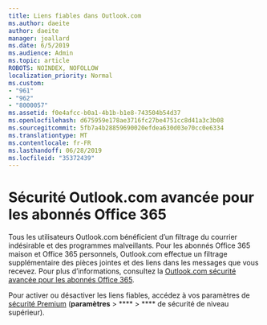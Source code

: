 ```yaml
---
title: Liens fiables dans Outlook.com
ms.author: daeite
author: daeite
manager: joallard
ms.date: 6/5/2019
ms.audience: Admin
ms.topic: article
ROBOTS: NOINDEX, NOFOLLOW
localization_priority: Normal
ms.custom:
- "961"
- "962"
- "8000057"
ms.assetid: f0e4afcc-b0a1-4b1b-b1e8-743504b54d37
ms.openlocfilehash: d675959e178ae3716fc27be4751cc8d41a3c3b08
ms.sourcegitcommit: 5fb7a4b28859690020efdea630d03e70cc0e6334
ms.translationtype: MT
ms.contentlocale: fr-FR
ms.lasthandoff: 06/28/2019
ms.locfileid: "35372439"
---
```

# <a name="advanced-outlookcom-security-for-office-365-subscribers"></a>Sécurité Outlook.com avancée pour les abonnés Office 365

Tous les utilisateurs Outlook.com bénéficient d’un filtrage du courrier indésirable et des programmes malveillants. Pour les abonnés Office 365 maison et Office 365 personnels, Outlook.com effectue un filtrage supplémentaire des pièces jointes et des liens dans les messages que vous recevez. Pour plus d’informations, consultez la [Outlook.com sécurité avancée pour les abonnés Office 365](https://support.office.com/article/882d2243-eab9-4545-a58a-b36fee4a46e2).

Pour activer ou désactiver les liens fiables, accédez à vos paramètres de [sécurité Premium](https://outlook.live.com/mail/options/premium/security) (**paramètres** > **** > **** de sécurité de niveau supérieur).